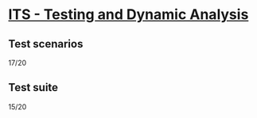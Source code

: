 # [ITS - Testing and Dynamic Analysis](https://www.fit.vut.cz/study/course/13359/)
## Test scenarios <br>
17/20<br>
## Test suite <br>
15/20<br>
